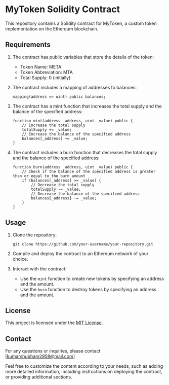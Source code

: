 
# MyToken Solidity Contract

This repository contains a Solidity contract for MyToken, a custom token implementation on the Ethereum blockchain.

## Requirements

1. The contract has public variables that store the details of the token:
   - Token Name: META
   - Token Abbreviation: MTA
   - Total Supply: 0 (initially)

2. The contract includes a mapping of addresses to balances:
   ```
   mapping(address => uint) public balances;
   ```

3. The contract has a mint function that increases the total supply and the balance of the specified address:
   ```
   function mint(address _address, uint _value) public {
       // Increase the total supply
       totalSupply += _value;
       // Increase the balance of the specified address
       balances[_address] += _value;
   }
   ```

4. The contract includes a burn function that decreases the total supply and the balance of the specified address:
   ```
   function burn(address _address, uint _value) public {
       // Check if the balance of the specified address is greater than or equal to the burn amount
       if (balances[_address] >= _value) {
           // Decrease the total supply
           totalSupply -= _value;
           // Decrease the balance of the specified address
           balances[_address] -= _value;
       }
   }
   ```

## Usage

1. Clone the repository:

   ```
   git clone https://github.com/your-username/your-repository.git
   ```

2. Compile and deploy the contract to an Ethereum network of your choice.

3. Interact with the contract:
   - Use the `mint` function to create new tokens by specifying an address and the amount.
   - Use the `burn` function to destroy tokens by specifying an address and the amount.

## License

This project is licensed under the [MIT License](https://opensource.org/licenses/MIT).

## Contact

For any questions or inquiries, please contact [kumarshubham2958@mail.com]

Feel free to customize the content according to your needs, such as adding more detailed information, including instructions on deploying the contract, or providing additional sections.
